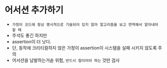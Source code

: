 # 어서션 추가하기

- `가정이 코드에 항상 명시적으로 기술되어 있지 않아 알고리즘을 보고 연역해서 알아내야 할 때`
- 주석도 좋긴 하지만
- assertion이 더 낫다.
- 단, 동작에 크리티컬하지 않은 가정이 assertion이 시스템을 실패 시키지 않도록 주의
- 어서션을 남발하는거솓 위험, `반드시 참이어야 하는` 것만 검사
